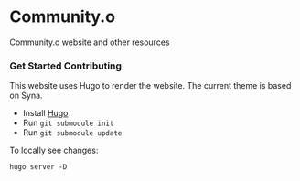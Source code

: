 # Community.o
Community.o website and other resources

### Get Started Contributing 

This website uses Hugo to render the website. The current theme is based on Syna. 

* Install [Hugo](https://gohugo.io/installation/)
* Run `git submodule init`
* Run `git submodule update`

To locally see changes: 

`hugo server -D`

